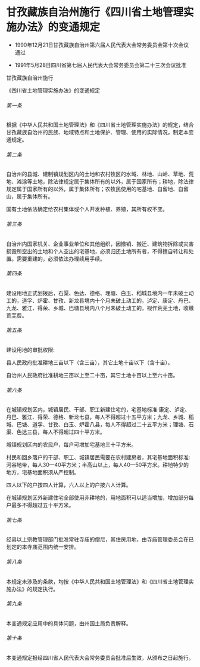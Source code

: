 # 甘孜藏族自治州施行《四川省土地管理实施办法》的变通规定

- 1990年12月21日甘孜藏族自治州第六届人民代表大会常务委员会第十次会议通过

- 1991年5月28日四川省第七届人民代表大会常务委员会第二十三次会议批准

<!-- INFO END -->

甘孜藏族自治州施行

《四川省土地管理实施办法》的变通规定

###### 第一条

根据《中华人民共和国土地管理法》和《四川省土地管理实施办法》的规定，结合甘孜藏族自治州的民族、地域特点和土地保护、管理、使用的实际情况，制定本变通规定。

###### 第二条

自治州的县城、建制镇规划区内的土地和农村牧区的水域、林地、山岭、草地、荒地、滩涂等土地，除法律规定属于集体所有的以外，属于国家所有；耕地，除法律规定属于国家所有的以外，属于集体所有；农牧民使用的宅基地、自留地、自留山，属于集体所有。

国有土地依法确定给农村集体或个人开发种植、养殖，其所有权不变。

###### 第三条

自治州内国家机关、企业事业单位和其他组织，因撤销、搬迁、建筑物拆除或灾害损毁所空出的土地和个人空出的宅基地，必须归还土地所有者，不得擅自转让和处置。需要重建的，必须依法办理续用手续。

###### 第四条

建设用地正式划拨后，石渠、色达、德格、理塘、白玉、稻城县境内一年未破土动工的，道孚、炉霍、甘孜、新龙县境内十个月未破土动工的，泸定、康定、丹巴、九龙、雅江、得荣、乡城、巴塘县境内八个月未破土动工的，视作荒芜土地，收缴荒芜费。

###### 第五条

建设用地的审批权限:

县人民政府批准耕地三亩以下（含三亩），其它土地十亩以下（含十亩）。

自治州人民政府批准耕地三亩以上至二十亩，其它土地十亩以上至六十亩。

###### 第六条

在城镇规划区内，城镇居民、干部、职工新建住宅的，宅基地标准:康定、泸定、丹巴、雅江、得荣、德格、新龙七县，每人不得超过十五平方米；九龙、乡城、稻城、巴塘、道孚、甘孜、白玉、炉霍八县，每人不得超过二十五平方米；理塘、石渠、色达三县，每人不得超过四十平方米。

城镇规划区内的农民户，每户可增加宅基地三十平方米。

村民和回乡落户的干部、职工、城镇居民需要在农村建房者，其宅基地面积标准:河谷地带，每人30—40平方米；半高山以上，每人40—50平方米。耕地特少的地方，宅基地面积须从严控制。

四人以下的户按四人计算，六人以上的户按六人计算。

在城镇规划区外新建住宅全部使用非耕地的，用地面积可以适当增加，增加部分每户最多不得超过五十平方米。

###### 第七条

经县以上宗教管理部门批准常驻寺庙的僧尼，其住房用地，由寺庙管理委员会在已划定的本寺庙范围内统一安排。

###### 第八条

本规定未涉及的条款，均按《中华人民共和国土地管理法》和《四川省土地管理实施办法》的规定执行。

###### 第九条

本变通规定应用中的具体问题，由州国土局负责解释。

###### 第十条

本变通规定报经四川省人民代表大会常务委员会批准后生效，从颁布之日起施行。
